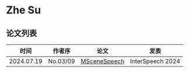 # Zhe Su

## 论文列表

| 时间 | 作者序 | 论文 | 发表 |
|:-:|:-:|---|---|
| 2024.07.19 | No.03/09 | [MSceneSpeech](../Datasets/2024.07.19_MSceneSpeech.md) | InterSpeech 2024 |